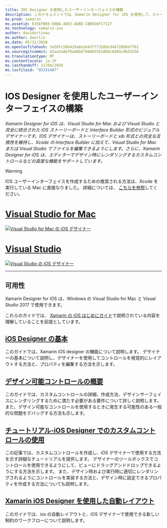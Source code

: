 ```yaml
---
title: IOS Designer を使用したユーザーインターフェイスの構築
description: このドキュメントでは、Xamarin Designer for iOS を使用して、ストーリーボードと xib ファイルを含むアプリのユーザーインターフェイスを構築する方法について説明します。 ツールの可用性、その基本的な機能、デザイン可能なコントロールについて説明するドキュメントにリンクし、その使用方法についてのチュートリアルを提供します。
ms.prod: xamarin
ms.assetid: E35EFB69-EBBA-40E3-ADBE-CB8016F17127
ms.technology: xamarin-ios
author: davidortinau
ms.author: daortin
ms.date: 05/31/2018
ms.openlocfilehash: 3a58fc58b429a8a16437773289cd4d7286bbff81
ms.sourcegitcommit: d2aa3a8bf9a60b6708db55b10b0c6893c06d3256
ms.translationtype: MT
ms.contentlocale: ja-JP
ms.lasthandoff: 11/04/2020
ms.locfileid: "93331487"
---
```

# <a name="building-user-interfaces-with-the-ios-designer"></a>IOS Designer を使用したユーザーインターフェイスの構築

_Xamarin Designer for iOS は、Visual Studio for Mac および Visual Studio と完全に統合された iOS ストーリーボードと Interface Builder 形式のビジュアルデザイナーです。IOS デザイナーは、ストーリーボードと xib 形式との完全な互換性を維持し、Xcode の Interface Builder に加えて、Visual Studio for Mac または Visual Studio でファイルを編集できるようにします。さらに、Xamarin Designer for iOS は、エディターでデザイン時にレンダリングするカスタムコントロールなどの高度な機能をサポートしています。_

> [!WARNING]
> IOS ユーザーインターフェイスを作成するための推奨される方法は、Xcode を実行している Mac に直接なりました。 詳細については、 [こちらを参照](~/ios/user-interface/ios-use-xcode.md)してください。

# <a name="visual-studio-for-mac"></a>[Visual Studio for Mac](#tab/macos)

[![Visual Studio for Mac の iOS デザイナー](images/designer-vsmac-sml.png "iOS Designer")](images/designer-vsmac.png#lightbox)

# <a name="visual-studio"></a>[Visual Studio](#tab/windows)

[![Visual Studio の iOS デザイナー](images/designer-vs.png "iOS Designer")](images/designer-vs.png#lightbox)

-----

## <a name="availability"></a>可用性

Xamarin Designer for iOS は、Windows の Visual Studio for Mac と Visual Studio 2017 で使用できます。

これらのガイドでは、 [Xamarin の iOS はじめにガイド](~/ios/get-started/index.md)で説明されている内容を理解していることを前提としています。

## <a name="ios-designer-basics"></a>[iOS Designer の基本](introduction.md)

このガイドでは、Xamarin iOS designer の機能について説明します。 デザイナーの基本について説明し、デザイナーを使用してコントロールを視覚的にレイアウトする方法と、プロパティを編集する方法を示します。

## <a name="designable-controls-overview"></a>[デザイン可能コントロールの概要](ios-designable-controls-overview.md)

このガイドでは、カスタムコントロールの詳細、作成方法、デザインサーフェイスにレンダリングするために満たす必要がある要件について詳しく説明します。 また、デザイン可能なコントロールを使用するときに発生する可能性のある一般的な問題をデバッグする方法も示します。

## <a name="walkthrough---using-custom-controls-with-ios-designer"></a>[チュートリアル-iOS Designer でのカスタムコントロールの使用](ios-designable-controls-walkthrough.md)

この記事では、カスタムコントロールを作成し、iOS デザイナーで使用する方法を示す詳細なチュートリアルを提供します。 デザイナーのツールボックスでコントロールを使用できるようにして、ビューにドラッグアンドドロップできるようにする方法を示します。 また、デザイン時および実行時に適切にレンダリングされるようにコントロールを実装する方法と、デザイン時に設定できるプロパティを作成する方法についても説明します。

## <a name="auto-layout-with-the-xamarin-ios-designer"></a>[Xamarin iOS Designer を使用した自動レイアウト](designer-auto-layout.md)

このガイドでは、ios の自動レイアウトと、iOS デザイナーで使用できる新しい制約のワークフローについて説明します。
